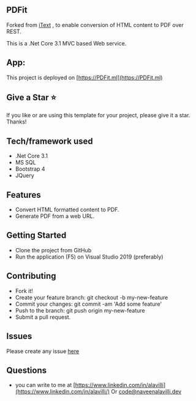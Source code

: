 ## PDFit
Forked from [iText](https://github.com/itext) , to enable conversion of HTML content to PDF over REST.

This is a .Net Core 3.1 MVC based Web service.

## App:
This project is deployed on [https://PDFit.ml](https://PDFit.ml)

## Give a Star :star:
If you like or are using this template for your project, please give it a star. Thanks!  

## Tech/framework used
* .Net Core 3.1
* MS SQL
* Bootstrap 4
* JQuery

## Features
* Convert HTML formatted content to PDF.
* Generate PDF from a web URL.

## Getting Started
* Clone the project from GitHub
* Run the application (F5) on Visual Studio 2019 (preferably)

## Contributing
* Fork it!
* Create your feature branch: git checkout -b my-new-feature
* Commit your changes: git commit -am 'Add some feature'
* Push to the branch: git push origin my-new-feature
* Submit a pull request.

## Issues
Please create any issue [here](https://github.com/naveenalavilli/PDFit/issues/new/choose)

## Questions
* you can write to me at [https://www.linkedin.com/in/alavilli](https://www.linkedin.com/in/alavilli/) Or <code@naveenalavilli.dev>

